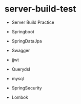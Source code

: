 # server-build-test

- Server Build Practice

- Springboot
- SpringDataJpa
- Swagger
- jjwt
- Querydsl
- mysql
- SpringSecurity
- Lombok

